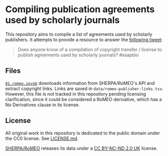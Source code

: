 # Compiling publication agreements used by scholarly journals

This repository aims to compile a list of agreements used by scholarly publishers.
It attempts to provide a resource to answer the [following tweet](https://twitter.com/dhimmel/status/987019183723569152):

> Does anyone know of a compilation of copyright transfer / license to publish agreements used by scholarly journals? #asapbio

## Files

[`01.romeo.ipynb`](01.romeo.ipynb) downloads information from SHERPA/RoMEO's API and extract copyright links.
Links are saved in `data/romeo-publisher-links.tsv`.
However, this file is not tracked in this repository pending licensing clarification, since it could be considered a RoMEO derivative, which has a No Derivatives clause in its license.

## License

All original work in this repository is dedicated to the public domain under the CC0 license.
See [LICENSE.md](LICENSE.md).

[SHERPA/RoMEO](http://www.sherpa.ac.uk/romeo/index.php) releases its data under a [CC BY-NC-ND 2.0 UK](https://creativecommons.org/licenses/by-nc-nd/2.0/uk/) license.
